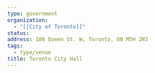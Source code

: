 ```yaml
---
type: government
organization:
  - "[[City of Toronto]]"
status:
address: 100 Queen St. W, Toronto, ON M5H 2N3
tags:
  - type/venue
title: Toronto City Hall
---
```


